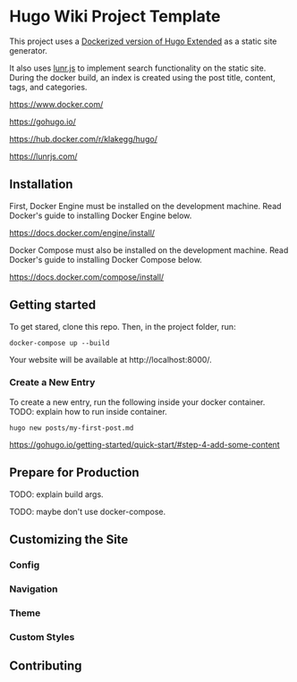 # Hugo Wiki Project Template

This project uses a [Dockerized version of Hugo Extended](https://hub.docker.com/r/klakegg/hugo/) as a static site generator.

It also uses [lunr.js](https://lunrjs.com/) to implement search functionality on the static site. During the docker build, an index is created using the post title, content, tags, and categories.

https://www.docker.com/

https://gohugo.io/

https://hub.docker.com/r/klakegg/hugo/

https://lunrjs.com/

## Installation

First, Docker Engine must be installed on the development machine. Read Docker's guide to installing Docker Engine below.

https://docs.docker.com/engine/install/

Docker Compose must also be installed on the development machine. Read Docker's guide to installing Docker Compose below.

https://docs.docker.com/compose/install/

## Getting started

To get stared, clone this repo. Then, in the project folder, run:

`docker-compose up --build`

Your website will be available at http://localhost:8000/.

### Create a New Entry

To create a new entry, run the following inside your docker container. TODO: explain how to run inside container.

`hugo new posts/my-first-post.md`

https://gohugo.io/getting-started/quick-start/#step-4-add-some-content

## Prepare for Production

TODO: explain build args.

TODO: maybe don't use docker-compose.

## Customizing the Site

### Config

### Navigation

### Theme

### Custom Styles

## Contributing